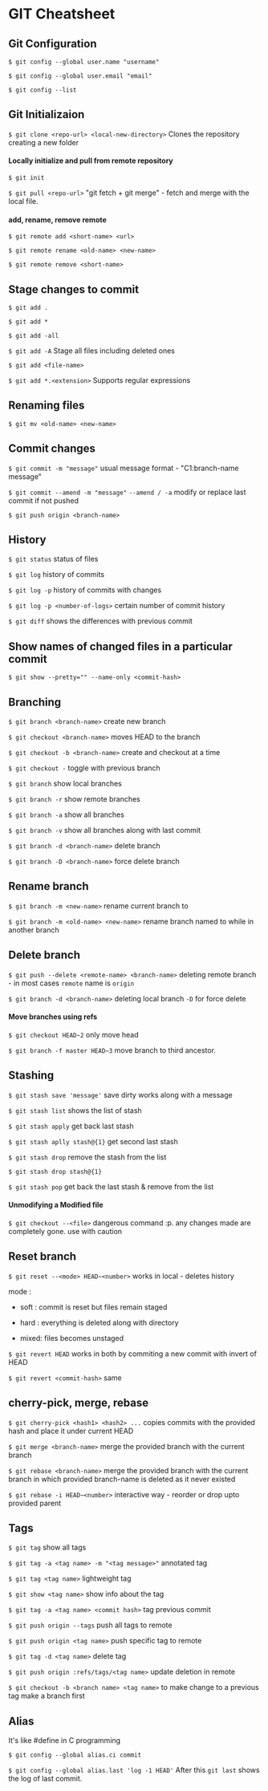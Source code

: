 # GIT Cheatsheet


## Git Configuration

`$ git config --global user.name "username"`

`$ git config --global user.email "email"`

`$ git config --list`


## Git Initializaion
`$ git clone <repo-url> <local-new-directory>` Clones the repository creating a new folder


#### Locally initialize and pull from remote repository
`$ git init` 

`$ git pull <repo-url>` "git fetch + git merge" - fetch and merge with the local file.


#### add, rename, remove remote
`$ git remote add <short-name> <url>`

`$ git remote rename <old-name> <new-name>`

`$ git remote remove <short-name>`



## Stage changes to commit
`$ git add .`

`$ git add *`

`$ git add -all`

`$ git add -A` Stage all files including deleted ones

`$ git add <file-name>`

`$ git add *.<extension>` Supports regular expressions

## Renaming files
`$ git mv <old-name> <new-name>`


## Commit changes
`$ git commit -m "message"` usual message format - "C1:branch-name message"

`$ git commit --amend -m "message"` `--amend / -a` modify or replace last commit if not pushed

`$ git push origin <branch-name>`


## History
`$ git status` status of files

`$ git log` history of commits

`$ git log -p` history of commits with changes

`$ git log -p <number-of-logs>` certain number of commit history

`$ git diff`  shows the differences with previous commit


## Show names of changed files in a particular commit
`$ git show --pretty="" --name-only <commit-hash>`


## Branching 
`$ git branch <branch-name>` create new branch

`$ git checkout <branch-name>` moves HEAD to the branch

`$ git checkout -b <branch-name>` create and checkout at a time

`$ git checkout -` toggle with previous branch

`$ git branch` show local branches

`$ git branch -r` show remote branches

`$ git branch -a` show all branches

`$ git branch -v` show all branches along with last commit

`$ git branch -d <branch-name>` delete branch

`$ git branch -D <branch-name>` force delete branch

## Rename branch
`$ git branch -m <new-name>` rename current branch to <new-name>
 
`$ git branch -m <old-name> <new-name>` rename branch named <old-name> to <new-name> while in another branch
 

## Delete branch
`$ git push --delete <remote-name> <branch-name>` deleting remote branch - in most cases `remote` name is `origin`

`$ git branch -d <branch-name>` deleting local branch `-D` for force delete


#### Move branches using refs
`$ git checkout HEAD~2` only move head

`$ git branch -f master HEAD~3` move branch to third ancestor.



## Stashing 
`$ git stash save 'message'` save dirty works along with a message

`$ git stash list` shows the list of stash

`$ git stash apply` get back last stash

`$ git stash aplly stash@{1}` get second last stash

`$ git stash drop` remove the stash from the list

`$ git stash drop stash@{1}`

`$ git stash pop` get back the last stash & remove from the list


#### Unmodifying a Modified file
`$ git checkout --<file>` dangerous command :p. any changes made are completely gone. use with caution


## Reset branch
`$ git reset --<mode> HEAD~<number>` works in local - deletes history

mode : 
 - soft : commit is reset but files remain staged

 - hard : everything is deleted along with directory

 - mixed: files becomes unstaged


`$ git revert HEAD` works in both by commiting a new commit with invert of HEAD

`$ git revert <commit-hash>` same


## cherry-pick, merge, rebase
`$ git cherry-pick <hash1> <hash2> ...` copies commits with the provided hash and place it under current HEAD

`$ git merge <branch-name>` merge the provided branch with the current branch

`$ git rebase <branch-name>` merge the provided branch with the current branch in which provided branch-name is deleted as it never existed

`$ git rebase -i HEAD~<number>` interactive way - reorder or drop upto provided parent


## Tags

`$ git tag` show all tags

`$ git tag -a <tag name> -m "<tag message>"` annotated tag

`$ git tag <tag name>` lightweight tag

`$ git show <tag name>` show info about the tag

`$ git tag -a <tag name> <commit hash>` tag previous commit

`$ git push origin --tags` push all tags to remote

`$ git push origin <tag name>` push specific tag to remote

`$ git tag -d <tag name>` delete tag

`$ git push origin :refs/tags/<tag name>` update deletion in remote

`$ git checkout -b <branch name> <tag name>` to make change to a previous tag make a branch first


## Alias
It's like #define in C programming

`$ git config --global alias.ci commit`

`$ git config --global alias.last 'log -1 HEAD'` After this `git last` shows the log of last commit.

